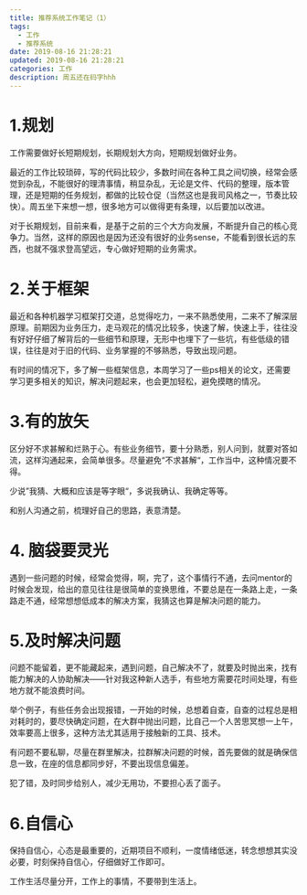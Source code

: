 ```yaml
---
title: 推荐系统工作笔记（1）
tags:
  - 工作
  - 推荐系统
date: 2019-08-16 21:28:21
updated: 2019-08-16 21:28:21
categories: 工作
description: 周五还在码字hhh
---
```


# 1.规划

工作需要做好长短期规划，长期规划大方向，短期规划做好业务。

最近的工作比较琐碎，写的代码比较少，多数时间在各种工具之间切换，经常会感觉到杂乱，不能很好的理清事情，稍显杂乱，无论是文件、代码的整理，版本管理，还是短期的任务规划，都做的比较仓促（当然这也是我司风格之一，节奏比较快）。周五坐下来想一想，很多地方可以做得更有条理，以后要加以改进。

对于长期规划，目前来看，是基于之前的三个大方向发展，不断提升自己的核心竞争力。当然，这样的原因也是因为还没有很好的业务sense，不能看到很长远的东西，也就不强求登高望远，专心做好短期的业务需求。

<!-- more -->

# 2.关于框架

最近和各种机器学习框架打交道，总觉得吃力，一来不熟悉使用，二来不了解深层原理。前期因为业务压力，走马观花的情况比较多，快速了解，快速上手，往往没有好好仔细了解背后的一些细节和原理，无形中也埋下了一些坑，有些低级的错误，往往是对于旧的代码、业务掌握的不够熟悉，导致出现问题。

有时间的情况下，多了解一些框架信息，本周学习了一些ps相关的论文，还需要学习更多相关的知识，解决问题起来，也会更加轻松，避免摸瞎的情况。

# 3.有的放矢

区分好不求甚解和烂熟于心。有些业务细节，要十分熟悉，别人问到，就要对答如流，这样沟通起来，会简单很多。尽量避免“不求甚解“，工作当中，这种情况要不得。

少说”我猜、大概和应该是等字眼“，多说我确认、我确定等等。

和别人沟通之前，梳理好自己的思路，表意清楚。

# 4. 脑袋要灵光

遇到一些问题的时候，经常会觉得，啊，完了，这个事情行不通，去问mentor的时候会发现，给出的意见往往是很简单的变换思维，不要总是在一条路上走，一条路走不通，经常想想低成本的解决方案，我猜这也算是解决问题的能力。

# 5.及时解决问题

问题不能留着，更不能藏起来，遇到问题，自己解决不了，就要及时抛出来，找有能力解决的人协助解决——针对我这种新人选手，有些地方需要花时间处理，有些地方就不能浪费时间。

举个例子，有些任务会出现报错，一开始的时候，总想着自查，自查的过程总是相对耗时的，要尽快确定问题，在大群中抛出问题，比自己一个人苦思冥想一上午，效率要高上很多，这种方法尤其适用于接触新的工具、技术。

有问题不要私聊，尽量在群里解决，拉群解决问题的时候，首先要做的就是确保信息一致，在座的信息都同步好，不要出现信息偏差。

犯了错，及时同步给别人，减少无用功，不要担心丢了面子。

# 6.自信心

保持自信心，心态是最重要的，近期项目不顺利，一度情绪低迷，转念想想其实没必要，时刻保持自信心，仔细做好工作即可。

工作生活尽量分开，工作上的事情，不要带到生活上。